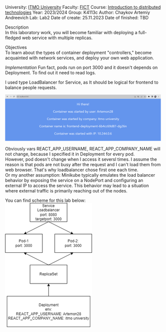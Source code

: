 University: [ITMO University](https://itmo.ru/ru/)
Faculty: [FICT](https://fict.itmo.ru)
Course: [Introduction to distributed technologies](https://github.com/itmo-ict-faculty/introduction-to-distributed-technologies)
Year: 2023/2024
Group: K4113c
Author: Chaykov Artemiy Andreevich
Lab: Lab2
Date of create: 25.11.2023
Date of finished: TBD  
  
Description  
In this laboratory work, you will become familiar with deploying a full-fledged web service with multiple replicas.

Objectives  
To learn about the types of container deployment "controllers," become acquainted with network services, and deploy your own web application.  
  
*Implementation*
Fun fact, pods run on port 3000 and it doesn't depends on Deployment. To find out it need to read logs.  
  
I used type LoadBalancer for Service, as It should be logical for frontend to balance people requests.  
  
![Result](podaccess.png)
  
Obviously vars REACT_APP_USERNAME, REACT_APP_COMPANY_NAME will not change, because I specified it in Deployment for every pod.  
However, pod doesn't change when I access it seversl times. I assume the reason is that pods are not busy after the request and I can't load them from web browser. That's why loadbalancer chose first one each time.  
Or my another assumption: Minikube typically emulates the load balancer behavior by exposing the service on a NodePort and configuring an external IP to access the service. This behavior may lead to a situation where external traffic is primarily reaching out of the nodes.  

You can find scheme for this lab below:  
![scheme](frontend.drawio.png)
